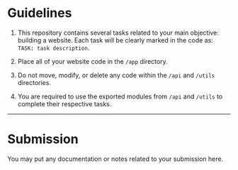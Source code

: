 # Guidelines
1. This repository contains several tasks related to your main objective: building a website.
Each task will be clearly marked in the code as: `TASK: task description`.

2. Place all of your website code in the `/app` directory.

3. Do not move, modify, or delete any code within the `/api` and `/utils` directories.

4. You are required to use the exported modules from `/api` and `/utils` to complete their respective tasks.

---
# Submission
You may put any documentation or notes related to your submission here.
